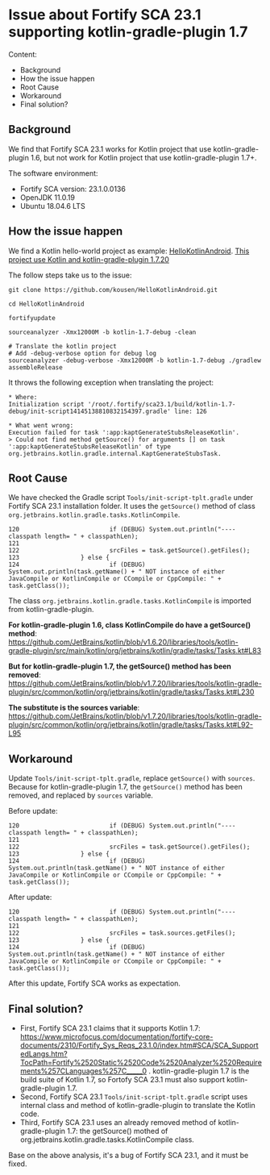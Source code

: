 # Issue about Fortify SCA 23.1 supporting kotlin-gradle-plugin 1.7 

Content:
- Background
- How the issue happen
- Root Cause
- Workaround
- Final solution?

## Background

We find that Fortify SCA 23.1 works for Kotlin project that use kotlin-gradle-plugin 1.6, but not work for Kotlin project that use kotlin-gradle-plugin 1.7+.

The software environment:
- Fortify SCA version: 23.1.0.0136
- OpenJDK 11.0.19
- Ubuntu 18.04.6 LTS

## How the issue happen

We find a Kotlin hello-world project as example: [HelloKotlinAndroid](https://github.com/kousen/HelloKotlinAndroid.git). [This project use Kotlin and kotlin-gradle-plugin 1.7.20](https://github.com/kousen/HelloKotlinAndroid/blob/master/gradle/libs.versions.toml#L2)

The follow steps take us to the issue:
```
git clone https://github.com/kousen/HelloKotlinAndroid.git

cd HelloKotlinAndroid

fortifyupdate

sourceanalyzer -Xmx12000M -b kotlin-1.7-debug -clean

# Translate the kotlin project
# Add -debug-verbose option for debug log
sourceanalyzer -debug-verbose -Xmx12000M -b kotlin-1.7-debug ./gradlew assembleRelease
```

It throws the following exception when translating the project:
```
* Where:
Initialization script '/root/.fortify/sca23.1/build/kotlin-1.7-debug/init-script14145138810832154397.gradle' line: 126
 
* What went wrong:
Execution failed for task ':app:kaptGenerateStubsReleaseKotlin'.
> Could not find method getSource() for arguments [] on task ':app:kaptGenerateStubsReleaseKotlin' of type org.jetbrains.kotlin.gradle.internal.KaptGenerateStubsTask.
```

## Root Cause

We have checked the Gradle script ``Tools/init-script-tplt.gradle`` under Fortify SCA 23.1 installation folder. It uses the ``getSource()`` method of class ``org.jetbrains.kotlin.gradle.tasks.KotlinCompile``.

``` 
120                         if (DEBUG) System.out.println("---- classpath length= " + classpathLen);
121
122                         srcFiles = task.getSource().getFiles();
123                 } else {
124                         if (DEBUG) System.out.println(task.getName() + " NOT instance of either JavaCompile or KotlinCompile or CCompile or CppCompile: " + task.getClass());
```
The class ``org.jetbrains.kotlin.gradle.tasks.KotlinCompile`` is imported from kotlin-gradle-plugin.

**For kotlin-gradle-plugin 1.6, class KotlinCompile do have a getSource() method**:
https://github.com/JetBrains/kotlin/blob/v1.6.20/libraries/tools/kotlin-gradle-plugin/src/main/kotlin/org/jetbrains/kotlin/gradle/tasks/Tasks.kt#L83
 
**But for kotlin-gradle-plugin 1.7, the getSource() method has been removed**:
https://github.com/JetBrains/kotlin/blob/v1.7.20/libraries/tools/kotlin-gradle-plugin/src/common/kotlin/org/jetbrains/kotlin/gradle/tasks/Tasks.kt#L230

**The substitute is the sources variable**: https://github.com/JetBrains/kotlin/blob/v1.7.20/libraries/tools/kotlin-gradle-plugin/src/common/kotlin/org/jetbrains/kotlin/gradle/tasks/Tasks.kt#L92-L95


## Workaround

Update ``Tools/init-script-tplt.gradle``, replace ``getSource()`` with ``sources``.
Because for kotlin-gradle-plugin 1.7, the ``getSource()`` method has been removed, and replaced by ``sources`` variable.

Before update:
```
120                         if (DEBUG) System.out.println("---- classpath length= " + classpathLen);
121
122                         srcFiles = task.getSource().getFiles();
123                 } else {
124                         if (DEBUG) System.out.println(task.getName() + " NOT instance of either JavaCompile or KotlinCompile or CCompile or CppCompile: " + task.getClass());
```

After update:
```
120                         if (DEBUG) System.out.println("---- classpath length= " + classpathLen);
121
122                         srcFiles = task.sources.getFiles();
123                 } else {
124                         if (DEBUG) System.out.println(task.getName() + " NOT instance of either JavaCompile or KotlinCompile or CCompile or CppCompile: " + task.getClass());
```

After this update, Fortify SCA works as expectation.


## Final solution?

- First, Fortify SCA 23.1 claims that it supports Kotlin 1.7: https://www.microfocus.com/documentation/fortify-core-documents/2310/Fortify_Sys_Reqs_23.1.0/index.htm#SCA/SCA_SupportedLangs.htm?TocPath=Fortify%2520Static%2520Code%2520Analyzer%2520Requirements%257CLanguages%257C_____0 . kotlin-gradle-plugin 1.7 is the build suite of Kotlin 1.7, so Fortofy SCA 23.1 must also support kotlin-gradle-plugin 1.7.
- Second, Fortify SCA 23.1 ``Tools/init-script-tplt.gradle`` script uses internal class and method of kotlin-gradle-plugin to translate the Kotlin code.
- Third, Fortify SCA 23.1 uses an already removed method of kotlin-gradle-plugin 1.7: the getSource() mothed of org.jetbrains.kotlin.gradle.tasks.KotlinCompile class.

Base on the above analysis, it's a bug of Fortify SCA 23.1, and it must be fixed. 
